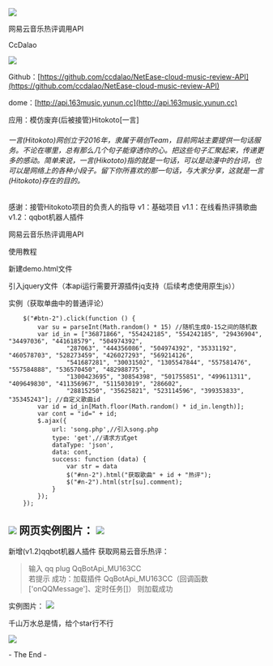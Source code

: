   

![](https://qqadapt.qpic.cn/txdocpic/0/fe1a9ab5afbcb69d711b76b177a46a8f/0)

网易云音乐热评调用API

CcDalao

![](//qqadapt.qpic.cn/txdocpic/0/818d3b98c045ccea67ce3c68a9877489/0)

Github：[https://github.com/ccdalao/NetEase-cloud-music-review-API](https://github.com/ccdalao/NetEase-cloud-music-review-API)

dome：[http://api.163music.yunun.cc](http://api.163music.yunun.cc)



应用：模仿废弃(后被接管)Hitokoto\[一言\]

###### 一言(Hitokoto)网创立于2016年，隶属于萌创Team，目前网站主要提供一句话服务。不论在哪里，总有那么几个句子能穿透你的心。把这些句子汇聚起来，传递更多的感动。简单来说，一言(Hikototo)指的就是一句话，可以是动漫中的台词，也可以是网络上的各种小段子。留下你所喜欢的那一句话，与大家分享，这就是一言(Hitokoto)存在的目的。

感谢：接管Hitokoto项目的负责人的指导
     v1：基础项目
     v1.1：在线看热评猜歌曲
     v1.2：qqbot机器人插件


网易云音乐热评调用API

使用教程

新建demo.html文件

引入jquery文件（本api运行需要开源插件jq支持（后续考虑使用原生js））

实例（获取单曲中的普通评论）

        $("#btn-2").click(function () {
            var su = parseInt(Math.random() * 15) //随机生成0-15之间的随机数
            var id_in = ["36871866", "554242185", "554242185", "29436904", "34497036", "441618579", "504974392",
                    "287063", "444356086", "504974392", "35331192", "460578703", "528273459", "426027293", "569214126",
                    "541687281", "30031502", "1305547844", "557581476", "557584888", "536570450", "482988775",
                    "1300423695", "30854398", "501755851", "499611311", "409649830", "411356967", "511503019", "286602",
                    "28815250", "35625821", "523114596", "399353833", "35345243"]; //自定义歌曲id
            var id = id_in[Math.floor(Math.random() * id_in.length)];
            var cont = "id=" + id;
            $.ajax({
                url: 'song.php',//引入song.php
                type: 'get',//请求方式get
                dataType: 'json',
                data: cont,
                success: function (data) {
                    var str = data
                    $("#nn-2").html("获取歌曲" + id + "热评");
                    $("#n-2").html(str[su].comment);
                }
            });
        });

![](//qqadapt.qpic.cn/txdocpic/0/818d3b98c045ccea67ce3c68a9877489/0)
网页实例图片：
![](http://cc.yunun.cc/usr/uploads/2018/08/2383745570.gif)
---------
新增(v1.2)qqbot机器人插件 获取网易云音乐热评：
>输入 qq plug QqBotApi_MU163CC <br>
>若提示  成功：加载插件 QqBotApi_MU163CC（回调函数['onQQMessage']、定时任务[]） 则加载成功

实例图片：
![](http://cc.yunun.cc/usr/uploads/2018/08/2383745570.gif)

千山万水总是情，给个star行不行

![](https://qqadapt.qpic.cn/txdocpic/0/d15d1ab2389655c857792cc79b70f06d/0)

\- The End -

